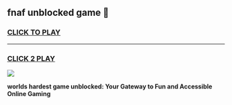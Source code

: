 
## fnaf unblocked game 👋
<h3>
<a href="https://premium.freeplayer.one?title=fnaf_unblocked_game&ref=13F">CLICK TO PLAY</a></h3>
<hr>

<h3>
<a href="https://premium.freeplayer.one?title=fnaf_unblocked_game&ref=13F">CLICK 2 PLAY</a>
  
</h3>

<a href="https://premium.freeplayer.one?title=fnaf_unblocked_game&ref=12F/"><img src="https://clearcache.store/games.png"></a>


**worlds hardest game unblocked: Your Gateway to Fun and Accessible Online Gaming**

